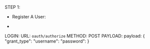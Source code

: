 STEP 1:
 * Register A User:
  - 





 LOGIN:
  URL: ```oauth/authorize```
  METHOD: POST
  PAYLOAD: payload: {
"grant_type":
"username":
"password":
}
